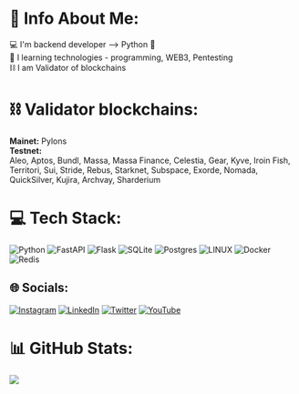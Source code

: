 # 💫 Info About Me:
💻 I'm backend developer --> Python 🐍<br>👀 I learning technologies - programming, WEB3, Pentesting<br>⛓ I am Validator of blockchains

# ⛓ Validator blockchains:
<b>Mainet:</b> Pylons
<b><br>Testnet:</b></br>
Aleo, Aptos, Bundl, Massa, Massa Finance, Celestia, Gear, Kyve, Iroin Fish, Territori, Sui, Stride, Rebus, Starknet, Subspace, Exorde, Nomada, QuickSilver, Kujira, Archvay, Sharderium 


# 💻 Tech Stack:
![Python](https://img.shields.io/badge/python-3670A0?style=for-the-badge&logo=python&logoColor=ffdd54) ![FastAPI](https://img.shields.io/badge/FastAPI-005571?style=for-the-badge&logo=fastapi) ![Flask](https://img.shields.io/badge/flask-%23000.svg?style=for-the-badge&logo=flask&logoColor=white) ![SQLite](https://img.shields.io/badge/sqlite-%2307405e.svg?style=for-the-badge&logo=sqlite&logoColor=white) ![Postgres](https://img.shields.io/badge/postgres-%23316192.svg?style=for-the-badge&logo=postgresql&logoColor=white) ![LINUX](https://img.shields.io/badge/Linux-FCC624?style=for-the-badge&logo=linux&logoColor=black) ![Docker](https://img.shields.io/badge/docker-%230db7ed.svg?style=for-the-badge&logo=docker&logoColor=white) ![Redis](https://img.shields.io/badge/redis-%23DD0031.svg?style=for-the-badge&logo=redis&logoColor=white) 

## 🌐 Socials:
[![Instagram](https://img.shields.io/badge/Instagram-%23E4405F.svg?logo=Instagram&logoColor=white)](https://instagram.com/maks_travel) [![LinkedIn](https://img.shields.io/badge/LinkedIn-%230077B5.svg?logo=linkedin&logoColor=white)](https://linkedin.com/in/makstravel) [![Twitter](https://img.shields.io/badge/Twitter-%231DA1F2.svg?logo=Twitter&logoColor=white)](https://twitter.com/@maks_travel) [![YouTube](https://img.shields.io/badge/YouTube-%23FF0000.svg?logo=YouTube&logoColor=white)](https://youtube.com/@maks_travel) 

# 📊 GitHub Stats:
![](https://github-readme-streak-stats.herokuapp.com/?user=makstravel&theme=onedark&hide_border=false)<br/>

<!-- Proudly created with GPRM ( https://gprm.itsvg.in ) -->

